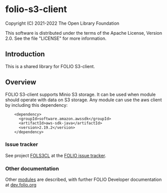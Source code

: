 # folio-s3-client

Copyright (C) 2021-2022 The Open Library Foundation

This software is distributed under the terms of the Apache License, Version 2.0. See the file "LICENSE" for more information.

## Introduction

This is a shared library for FOLIO S3-client.

## Overview

FOLIO S3-client supports Minio S3 storage. It can be used when module should operate with data on S3 storage. Any module can use the aws client by including this dependency:
```
    <dependency>
      <groupId>software.amazon.awssdk</groupId>
      <artifactId>aws-sdk-java</artifactId>
      <version>2.19.2</version>
    </dependency>
```
### Issue tracker

See project [FOLS3CL](https://issues.folio.org/browse/FOLS3CL)
at the [FOLIO issue tracker](https://dev.folio.org/guidelines/issue-tracker).

### Other documentation

Other [modules](https://dev.folio.org/source-code/#server-side) are described,
with further FOLIO Developer documentation at [dev.folio.org](https://dev.folio.org/)
